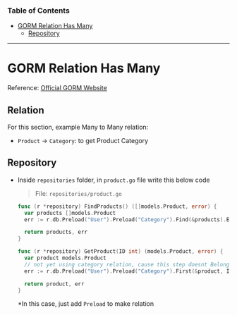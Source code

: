 ### Table of Contents

- [GORM Relation Has Many](#gorm-relation-has-many)
  - [Repository](#repository)

---

# GORM Relation Has Many

Reference: [Official GORM Website](https://gorm.io/docs/has_many.html)

## Relation

For this section, example Many to Many relation:

- `Product` &rarr; `Category`: to get Product Category

## Repository

- Inside `repositories` folder, in `product.go` file write this below code

  > File: `repositories/product.go`

  ```go
  func (r *repository) FindProducts() ([]models.Product, error) {
    var products []models.Product
    err := r.db.Preload("User").Preload("Category").Find(&products).Error // add this code

    return products, err
  }

  func (r *repository) GetProduct(ID int) (models.Product, error) {
    var product models.Product
    // not yet using category relation, cause this step doesnt Belong to Many
    err := r.db.Preload("User").Preload("Category").First(&product, ID).Error // add this code

    return product, err
  }
  ```

  \*In this case, just add `Preload` to make relation
